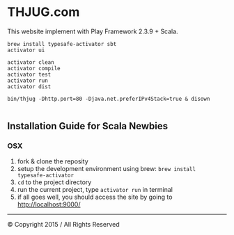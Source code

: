 THJUG.com
=================================
This website implement with Play Framework 2.3.9 + Scala.


```Instruction
brew install typesafe-activator sbt
activator ui
```


```Activator
activator clean
activator compile
activator test
activator run
activator dist
```


```Start
bin/thjug -Dhttp.port=80 -Djava.net.preferIPv4Stack=true & disown
```


```Postgres

```


## Installation Guide for Scala Newbies
### OSX
1. fork & clone the reposity
1. setup the development environment using brew: ```brew install typesafe-activator```
2. ```cd``` to the project directory
3. run the current project, type ```activator run``` in terminal
4. if all goes well, you should access the site by going to [http://localhost:9000/](http://localhost:9000/)

----
&copy; Copyright 2015 / All Rights Reserved
